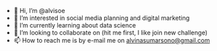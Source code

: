- 👋 Hi, I’m @alvisoe
- 👀 I’m interested in social media planning and digital marketing
- 🌱 I’m currently learning about data science
- 💞️ I’m looking to collaborate on (hit me first, I like join new challenge)
- 📫 How to reach me is by e-mail me on alvinasumarsono@gmail.com

<!---
alvisoe/alvisoe is a ✨ special ✨ repository because its `README.md` (this file) appears on your GitHub profile.
You can click the Preview link to take a look at your changes.
--->
